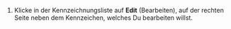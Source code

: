   1. Klicke in der Kennzeichnungsliste auf **Edit** (Bearbeiten), auf der rechten Seite neben dem Kennzeichen, welches Du bearbeiten willst.

